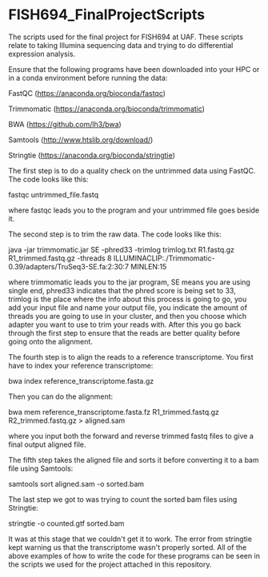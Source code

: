 # FISH694_FinalProjectScripts
The scripts used for the final project for FISH694 at UAF. These scripts relate to taking Illumina sequencing data and trying to do differential expression analysis.

Ensure that the following programs have been downloaded into your HPC or in a conda environment before running the data: 

FastQC (https://anaconda.org/bioconda/fastqc)

Trimmomatic (https://anaconda.org/bioconda/trimmomatic)

BWA (https://github.com/lh3/bwa)

Samtools (http://www.htslib.org/download/)

Stringtie (https://anaconda.org/bioconda/stringtie)


The first step is to do a quality check on the untrimmed data using FastQC. The code looks like this: 

fastqc untrimmed_file.fastq

where fastqc leads you to the program and your untrimmed file goes beside it. 


The second step is to trim the raw data. The code looks like this: 

java -jar trimmomatic.jar SE -phred33 -trimlog trimlog.txt R1.fastq.gz R1_trimmed.fastq.gz -threads 8 ILLUMINACLIP:./Trimmomatic-0.39/adapters/TruSeq3-SE.fa:2:30:7 MINLEN:15

where trimmomatic leads you to the jar program, SE means you are using single end, phred33 indicates that the phred score is being set to 33, trimlog is the place where the info about this process is going to go, you add your input file and name your output file, you indicate the amount of threads you are going to use in your cluster, and then you choose which adapter you want to use to trim your reads with. After this you go back through the first step to ensure that the reads are better quality before going onto the alignment. 

The fourth step is to align the reads to a reference transcriptome. You first have to index your reference transcriptome: 

bwa index reference_transcriptome.fasta.gz

Then you can do the alignment: 

bwa mem reference_transcriptome.fasta.fz R1_trimmed.fastq.gz R2_trimmed.fastq.gz > aligned.sam

where you input both the forward and reverse trimmed fastq files to give a final output aligned file. 

The fifth step takes the aligned file and sorts it before converting it to a bam file using Samtools: 

samtools sort aligned.sam -o sorted.bam

The last step we got to was trying to count the sorted bam files using Stringtie: 

stringtie -o counted.gtf sorted.bam

It was at this stage that we couldn't get it to work. The error from stringtie kept warning us that the transcriptome wasn't properly sorted. All of the above examples of how to write the code for these programs can be seen in the scripts we used for the project attached in this repository.
